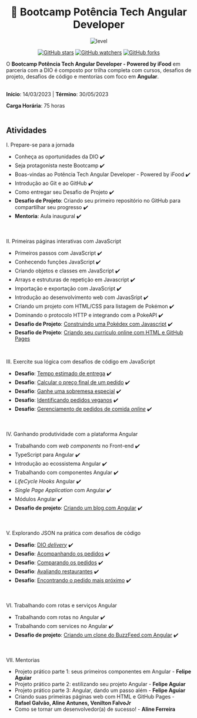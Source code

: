 <h1 align="center"> 📝 Bootcamp Potência Tech Angular Developer </h1>

<div align="center">

![level](https://img.shields.io/badge/Nível-Básico-FFC000.svg)

[![GitHub stars](https://img.shields.io/github/stars/biachristie/dio-bootcamp-potencia-tech-angular.svg?style=social&label=Star&maxAge=2592000)](https://github.com/biachristie/dio-bootcamp-potencia-tech-angular/stargazers)
[![GitHub watchers](https://img.shields.io/github/watchers/biachristie/dio-bootcamp-potencia-tech-angular.svg?style=social&label=Watch&maxAge=2592000)](https://github.com/biachristie/dio-bootcamp-potencia-tech-angular/watchers)
[![GitHub forks](https://img.shields.io/github/forks/biachristie/dio-bootcamp-potencia-tech-angular.svg?style=social&label=Fork&maxAge=2592000)](https://github.com/biachristie/dio-bootcamp-potencia-tech-angular/network/members)

</div>

O **Bootcamp Potência Tech Angular Developer - Powered by iFood** em parceria com a DIO é composto por trilha completa com cursos, desafios de projeto, desafios de código e mentorias com foco em **Angular**.
<br>
<br>

**Início**: 14/03/2023 | **Término**: 30/05/2023

**Carga Horária**: 75 horas
<br>
<br>

## Atividades

I. Prepare-se para a jornada

* Conheça as oportunidades da DIO ✔️
* Seja protagonista neste Bootcamp ✔️
* Boas-vindas ao Potência Tech Angular Developer - Powered by iFood ✔️
* Introdução ao Git e ao GitHub ✔️
* Como entregar seu Desafio de Projeto ✔️
* **Desafio de Projeto**: Criando seu primeiro repositório no GitHub para compartilhar seu progresso ✔️
* **Mentoria**: Aula inaugural ✔️

<br>

II. Primeiras páginas interativas com JavaScript

* Primeiros passos com JavaScript ✔️ 
* Conhecendo funções JavaScript ✔️
* Criando objetos e classes em JavaScript ✔️
* Arrays e estruturas de repetição em Javascript ✔️
* Importação e exportação com JavaScript ✔️
* Introdução ao desenvolvimento web com JavasSript ✔️
* Criando um projeto com HTML/CSS para listagem de Pokémon ✔️
* Dominando o protocolo HTTP e integrando com a PokeAPI ✔️
* **Desafio de Projeto**: [Construindo uma Pokédex com Javascript](https://github.com/biachristie/javascript-pokedex) ✔️
* **Desafio de Projeto**: [Criando seu currículo online com HTML e GitHub Pages](https://github.com/biachristie/html-cv)

<br>

III. Exercite sua lógica com desafios de código em JavaScript

* **Desafio**: [Tempo estimado de entrega](https://github.com/biachristie/dio-bootcamp-potencia-tech-angular/blob/main/Desafio_Javascript/Desafio01_TempoEntrega.js) ✔️
* **Desafio**: [Calcular o preço final de um pedido](https://github.com/biachristie/dio-bootcamp-potencia-tech-angular/blob/main/Desafio_Javascript/Desafio02_CalcularPreco.js) ✔️
* **Desafio**: [Ganhe uma sobremesa especial](https://github.com/biachristie/dio-bootcamp-potencia-tech-angular/blob/main/Desafio_Javascript/Desafio03_GanheBrinde.js) ✔️
* **Desafio**: [Identificando pedidos veganos](https://github.com/biachristie/dio-bootcamp-potencia-tech-angular/blob/main/Desafio_Javascript/Desafio04_PedidosVeganos.js) ✔️
* **Desafio**: [Gerenciamento de pedidos de comida *online*](https://github.com/biachristie/dio-bootcamp-potencia-tech-angular/blob/main/Desafio_Javascript/Desafio05_Gereciamento.js) ✔️

<br>

IV. Ganhando produtividade com a plataforma Angular

* Trabalhando com *web components* no Front-end ✔️
* TypeScript para Angular ✔️
* Introdução ao ecossistema Angular ✔️
* Trabalhando com componentes Angular ✔️
* *LifeCycle Hooks* Angular ✔️
* *Single Page Application* com Angular ✔️
* Módulos Angular ✔️
* **Desafio de projeto**: [Criando um blog com Angular](https://github.com/biachristie/angular-blog) ✔️

<br>

V. Explorando JSON na prática com desafios de código

* **Desafio**: [DIO *delivery*](https://github.com/biachristie/dio-bootcamp-potencia-tech-angular/blob/main/Desafio_JSON/Desafio01_DIODelivery.js) ✔️
* **Desafio**: [Acompanhando os pedidos](https://github.com/biachristie/dio-bootcamp-potencia-tech-angular/blob/main/Desafio_JSON/Desafio02_AcompanhadoPedidos.js) ✔️
* **Desafio**: [Comparando os pedidos](https://github.com/biachristie/dio-bootcamp-potencia-tech-angular/blob/main/Desafio_JSON/Desafio03_ComparandoPedidos.js) ✔️
* **Desafio**: [Avaliando restaurantes](https://github.com/biachristie/dio-bootcamp-potencia-tech-angular/blob/main/Desafio_JSON/Desafio04_Avaliando.js) ✔️
* **Desafio**: [Encontrando o pedido mais próximo](https://github.com/biachristie/dio-bootcamp-potencia-tech-angular/blob/main/Desafio_JSON/Desafio05_PedidoMaisProximo.js) ✔️

<br>

VI. Trabalhando com rotas e serviços Angular

* Trabalhando com rotas no Angular ✔️
* Trabalhando com services no Angular ✔️
* **Desafio de projeto**: [Criando um clone do BuzzFeed com Angular](https://github.com/biachristie/angular-BuzzFeed-quiz-page) ✔️

<br>

VII. Mentorias

* Projeto prático parte 1: seus primeiros componentes em Angular - **Felipe Aguiar**
* Projeto prático parte 2: estilizando seu projeto Angular - **Felipe Aguiar**
* Projeto prático parte 3: Angular, dando um passo além - **Felipe Aguiar**
* Criando suas primeiras páginas web com HTML e GitHub Pages - **Rafael Galvão, Aline Antunes, Venilton FalvoJr**
* Como se tornar um desenvolvedor(a) de sucesso! - **Aline Ferreira**